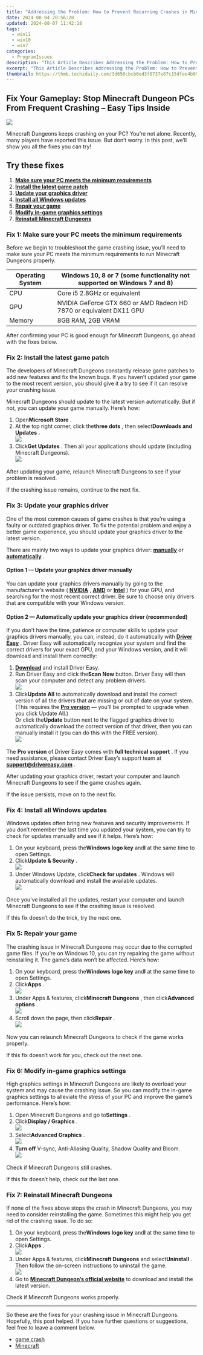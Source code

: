 ```yaml
---
title: "Addressing the Problem: How to Prevent Recurring Crashes in Minecraft Dungeon Gameplay on Windows and Mac Systems"
date: 2024-08-04 20:56:28
updated: 2024-08-07 11:42:18
tags:
  - win11
  - win10
  - win7
categories:
  - ProgramIssues
description: "This Article Describes Addressing the Problem: How to Prevent Recurring Crashes in Minecraft Dungeon Gameplay on Windows and Mac Systems"
excerpt: "This Article Describes Addressing the Problem: How to Prevent Recurring Crashes in Minecraft Dungeon Gameplay on Windows and Mac Systems"
thumbnail: https://thmb.techidaily.com/3d656cbcb6ed3f0737e87c15dfee4b95bfd8fca2d1ffd5bcbe3ae82b87b12f89.jpg
---
```


## Fix Your Gameplay: Stop Minecraft Dungeon PCs From Frequent Crashing – Easy Tips Inside

![](https://images.drivereasy.com/wp-content/uploads/2021/08/minecraft-dungeons.jpg)

 Minecraft Dungeons keeps crashing on your PC? You’re not alone. Recently, many players have reported this issue. But don’t worry. In this post, we’ll show you all the fixes you can try!

## Try these fixes

1. **[Make sure your PC meets the minimum requirements](https://tools.techidaily.com/drivereasy/download/)**
2. **[Install the latest game patch](https://tools.techidaily.com/drivereasy/download/)**
3. **[Update your graphics driver](https://tools.techidaily.com/drivereasy/download/)**
4. **[Install all Windows updates](https://tools.techidaily.com/drivereasy/download/)**
5. **[Repair your game](https://tools.techidaily.com/drivereasy/download/)**
6. **[Modify in-game graphics settings](https://tools.techidaily.com/drivereasy/download/)**
7. **[Reinstall Minecraft Dungeons](https://tools.techidaily.com/drivereasy/download/)**

### Fix 1: Make sure your PC meets the minimum requirements

 Before we begin to troubleshoot the game crashing issue, you’ll need to make sure your PC meets the minimum requirements to run Minecraft Dungeons properly.

| Operating System | Windows 10, 8 or 7 (some functionality not supported on Windows 7 and 8) |
| ---------------- | ------------------------------------------------------------------------ |
| CPU              | Core i5 2.8GHz or equivalent                                             |
| GPU              | NVIDIA GeForce GTX 660 or AMD Radeon HD 7870 or equivalent DX11 GPU      |
| Memory           | 8GB RAM, 2GB VRAM                                                        |

 After confirming your PC is good enough for Minecraft Dungeons, go ahead with the fixes below.

### Fix 2: Install the latest game patch

 The developers of Minecraft Dungeons constantly release game patches to add new features and fix the known bugs. If you haven’t updated your game to the most recent version, you should give it a try to see if it can resolve your crashing issue.

 Minecraft Dungeons should update to the latest version automatically. But if not, you can update your game manually. Here’s how:

1. Open**Microsoft Store** .
2. At the top right corner, click the**three dots** , then select**Downloads and Updates** .  
![](https://images.drivereasy.com/wp-content/uploads/2021/08/downloads-updates-1.jpg)
3. Click**Get Updates** . Then all your applications should update (including Minecraft Dungeons).  
![](https://images.drivereasy.com/wp-content/uploads/2021/08/get-updates.jpg)

 After updating your game, relaunch Minecraft Dungeons to see if your problem is resolved.

If the crashing issue remains, continue to the next fix.

### Fix 3: Update your graphics driver

 One of the most common causes of game crashes is that you’re using a faulty or outdated graphics driver. To fix the potential problem and enjoy a better game experience, you should update your graphics driver to the latest version.

 There are mainly two ways to update your graphics driver: **[manually](https://tools.techidaily.com/drivereasy/download/)**  or **[automatically](https://tools.techidaily.com/drivereasy/download/)**  .

#### Option 1 — Update your graphics driver manually

 You can update your graphics drivers manually by going to the manufacturer’s website ( **[NVIDIA](https://tools.techidaily.com/drivereasy/download/)**  , **[AMD](https://www.amd.com/en/support)**  or **[Intel](https://downloadcenter.intel.com/)**  ) for your GPU, and searching for the most recent correct driver. Be sure to choose only drivers that are compatible with your Windows version.

#### Option 2 — Automatically update your graphics driver (recommended)

 If you don’t have the time, patience or computer skills to update your graphics drivers manually, you can, instead, do it automatically with **[Driver Easy](https://tools.techidaily.com/drivereasy/download/)**  . Driver Easy will automatically recognize your system and find the correct drivers for your exact GPU, and your Windows version, and it will download and install them correctly:

1. **[Download](https://tools.techidaily.com/drivereasy/download/)**  and install Driver Easy.
2. Run Driver Easy and click the**Scan Now** button. Driver Easy will then scan your computer and detect any problem drivers.  
![](https://images.drivereasy.com/wp-content/uploads/2021/07/scan-18.jpg)
3. Click**Update All** to automatically download and install the correct version of all the drivers that are missing or out of date on your system. (This requires the **[Pro version](https://tools.techidaily.com/drivereasy/download/)**  — you’ll be prompted to upgrade when you click Update All.)  
 Or click the**Update** button next to the flagged graphics driver to automatically download the correct version of that driver, then you can manually install it (you can do this with the FREE version).  
![](https://images.drivereasy.com/wp-content/uploads/2021/07/nvidia-geforce-gtx960m-1.jpg)

 The **Pro version** of Driver Easy comes with **full technical support** . If you need assistance, please contact Driver Easy’s support team at [**support@drivereasy.com**](https://tools.techidaily.com/drivereasy/download/) .

 After updating your graphics driver, restart your computer and launch Minecraft Dungeons to see if the game crashes again.

If the issue persists, move on to the next fix.

### Fix 4: Install all Windows updates

 Windows updates often bring new features and security improvements. If you don’t remember the last time you updated your system, you can try to check for updates manually and see if it helps. Here’s how:

1. On your keyboard, press the**Windows logo key** and**I** at the same time to open Settings.
2. Click**Update & Security** .  
![](https://images.drivereasy.com/wp-content/uploads/2021/08/update.jpg)
3. Under Windows Update, click**Check for updates** . Windows will automatically download and install the available updates.  
![](https://images.drivereasy.com/wp-content/uploads/2021/08/check-for-updates.jpg)

 Once you’ve installed all the updates, restart your computer and launch Minecraft Dungeons to see if the crashing issue is resolved.

If this fix doesn’t do the trick, try the next one.

### Fix 5: Repair your game

 The crashing issue in Minecraft Dungeons may occur due to the corrupted game files. If you’re on Windows 10, you can try repairing the game without reinstalling it. The game’s data won’t be affected. Here’s how:

1. On your keyboard, press the**Windows logo key** and**I** at the same time to open Settings.
2. Click**Apps** .  
![](https://images.drivereasy.com/wp-content/uploads/2021/08/windows-settings-apps.jpg)
3. Under Apps & features, click**Minecraft Dungeons** , then click**Advanced options** .  
![](https://images.drivereasy.com/wp-content/uploads/2021/08/minecraft-dungeons-advanced-options.jpg)
4. Scroll down the page, then click**Repair** .  
![](https://images.drivereasy.com/wp-content/uploads/2021/08/repair-minecraft-dungeons.jpg)

 Now you can relaunch Minecraft Dungeons to check if the game works properly.

If this fix doesn’t work for you, check out the next one.

### Fix 6: Modify in-game graphics settings

 High graphics settings in Minecraft Dungeons are likely to overload your system and may cause the crashing issue. So you can modify the in-game graphics settings to alleviate the stress of your PC and improve the game’s performance. Here’s how:

1. Open Minecraft Dungeons and go to**Settings** .
2. Click**Display / Graphics** .  
![](https://images.drivereasy.com/wp-content/uploads/2021/08/minecraft-dungeons-display-graphics.jpg)
3. Select**Advanced Graphics** .  
![](https://images.drivereasy.com/wp-content/uploads/2021/08/minecraft-dungeons-advanced-graphics.jpg)
4. **Turn off** V-sync, Anti-Aliasing Quality, Shadow Quality and Bloom.  
![](https://images.drivereasy.com/wp-content/uploads/2021/08/turn-off.jpg)

Check if Minecraft Dungeons still crashes.

If this fix doesn’t help, check out the last one.

### Fix 7: Reinstall Minecraft Dungeons

 If none of the fixes above stops the crash in Minecraft Dungeons, you may need to consider reinstalling the game. Sometimes this might help you get rid of the crashing issue. To do so:

1. On your keyboard, press the**Windows logo key** and**I** at the same time to open Settings.
2. Click**Apps** .  
![](https://images.drivereasy.com/wp-content/uploads/2021/08/windows-settings-apps.jpg)
3. Under Apps & features, click**Minecraft Dungeons** and select**Uninstall** . Then follow the on-screen instructions to uninstall the game.  
![](https://images.drivereasy.com/wp-content/uploads/2021/08/uninstall-minecraft-dungeons.jpg)
4. Go to **[Minecraft Dungeon’s official website](https://www.minecraft.net/en-us/about-dungeons)**  to download and install the latest version.

Check if Minecraft Dungeons works properly.

---

 So these are the fixes for your crashing issue in Minecraft Dungeons. Hopefully, this post helped. If you have further questions or suggestions, feel free to leave a comment below.

* [game crash](https://tools.techidaily.com/drivereasy/download/)
* [Minecraft](https://tools.techidaily.com/drivereasy/download/)

<ins class="adsbygoogle"
     style="display:block"
     data-ad-format="autorelaxed"
     data-ad-client="ca-pub-7571918770474297"
     data-ad-slot="1223367746"></ins>



<ins class="adsbygoogle"
     style="display:block"
     data-ad-client="ca-pub-7571918770474297"
     data-ad-slot="8358498916"
     data-ad-format="auto"
     data-full-width-responsive="true"></ins>
